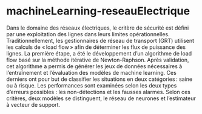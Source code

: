 # machineLearning-reseauElectrique
Dans le domaine des réseaux électriques, le critère de sécurité est défini par une exploitation des lignes dans leurs limites opérationnelles. Traditionnellement, les gestionnaires de réseau de transport (GRT) utilisent les calculs de « load flow » afin de déterminer les flux de puissance des lignes. La première étape, a été le développement d’un algorithme de load flow basé sur la méthode itérative de Newton-Raphson.  Après validation, cet algorithme a permis de générer les jeux de données nécessaires à l’entraînement et l’évaluation des modèles de machine learning. Ces derniers ont pour but de classifier les situations en deux catégories : saine ou à risque. Les performances sont examinées selon les deux types d’erreurs possibles : les non-détections et les fausses alarmes. Selon ces critères, deux modèles se distinguent, le réseau de neurones et l’estimateur à vecteur de support.
